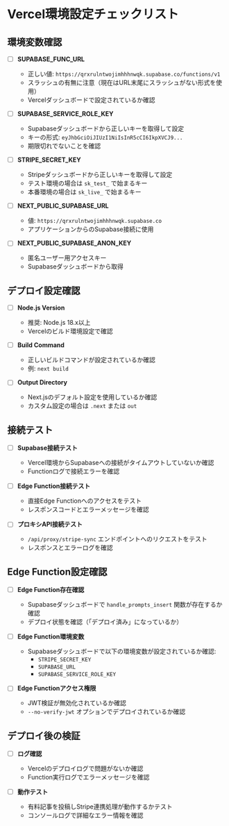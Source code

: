 # Vercel環境設定チェックリスト

## 環境変数確認

- [ ] **SUPABASE_FUNC_URL**
  - 正しい値: `https://qrxrulntwojimhhhnwqk.supabase.co/functions/v1`
  - スラッシュの有無に注意（現在はURL末尾にスラッシュがない形式を使用）
  - Vercelダッシュボードで設定されているか確認

- [ ] **SUPABASE_SERVICE_ROLE_KEY**
  - Supabaseダッシュボードから正しいキーを取得して設定
  - キーの形式: `eyJhbGciOiJIUzI1NiIsInR5cCI6IkpXVCJ9...`
  - 期限切れでないことを確認

- [ ] **STRIPE_SECRET_KEY**
  - Stripeダッシュボードから正しいキーを取得して設定
  - テスト環境の場合は `sk_test_` で始まるキー
  - 本番環境の場合は `sk_live_` で始まるキー

- [ ] **NEXT_PUBLIC_SUPABASE_URL**
  - 値: `https://qrxrulntwojimhhhnwqk.supabase.co`
  - アプリケーションからのSupabase接続に使用

- [ ] **NEXT_PUBLIC_SUPABASE_ANON_KEY**
  - 匿名ユーザー用アクセスキー
  - Supabaseダッシュボードから取得

## デプロイ設定確認

- [ ] **Node.js Version**
  - 推奨: Node.js 18.x以上
  - Vercelのビルド環境設定で確認

- [ ] **Build Command**
  - 正しいビルドコマンドが設定されているか確認
  - 例: `next build`

- [ ] **Output Directory**
  - Next.jsのデフォルト設定を使用しているか確認
  - カスタム設定の場合は `.next` または `out`

## 接続テスト

- [ ] **Supabase接続テスト**
  - Vercel環境からSupabaseへの接続がタイムアウトしていないか確認
  - Functionログで接続エラーを確認

- [ ] **Edge Function接続テスト**
  - 直接Edge Functionへのアクセスをテスト
  - レスポンスコードとエラーメッセージを確認

- [ ] **プロキシAPI接続テスト**
  - `/api/proxy/stripe-sync` エンドポイントへのリクエストをテスト
  - レスポンスとエラーログを確認

## Edge Function設定確認

- [ ] **Edge Function存在確認**
  - Supabaseダッシュボードで `handle_prompts_insert` 関数が存在するか確認
  - デプロイ状態を確認（「デプロイ済み」になっているか）

- [ ] **Edge Function環境変数**
  - Supabaseダッシュボードで以下の環境変数が設定されているか確認:
    - `STRIPE_SECRET_KEY`
    - `SUPABASE_URL`
    - `SUPABASE_SERVICE_ROLE_KEY`

- [ ] **Edge Functionアクセス権限**
  - JWT検証が無効化されているか確認
  - `--no-verify-jwt` オプションでデプロイされているか確認

## デプロイ後の検証

- [ ] **ログ確認**
  - Vercelのデプロイログで問題がないか確認
  - Function実行ログでエラーメッセージを確認

- [ ] **動作テスト**
  - 有料記事を投稿しStripe連携処理が動作するかテスト
  - コンソールログで詳細なエラー情報を確認 